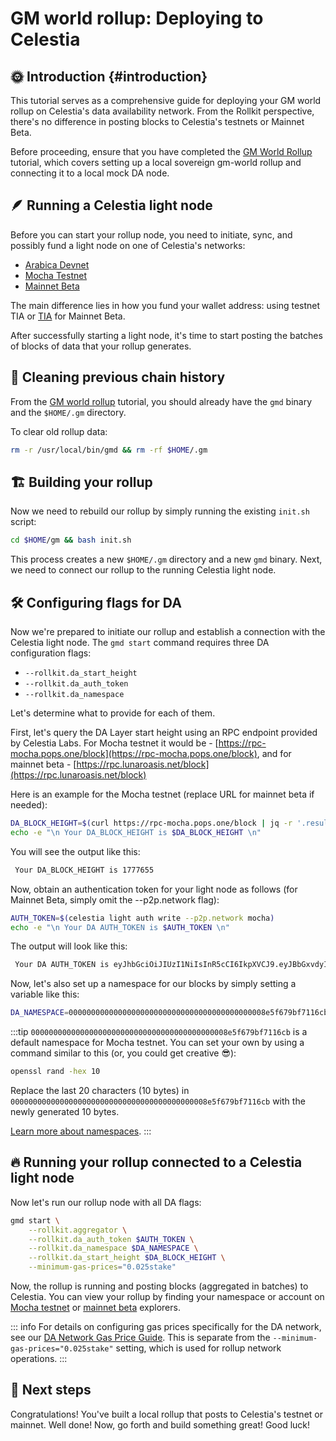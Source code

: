 # GM world rollup: Deploying to Celestia  

## 🌞 Introduction {#introduction}

This tutorial serves as a comprehensive guide for deploying your GM world rollup on Celestia's data availability network. From the Rollkit perspective, there's no difference in posting blocks to Celestia's testnets or Mainnet Beta.

Before proceeding, ensure that you have completed the [GM World Rollup](/tutorials/gm-world) tutorial, which covers setting up a local sovereign gm-world rollup and connecting it to a local mock DA node.

## 🪶 Running a Celestia light node

Before you can start your rollup node, you need to initiate, sync, and possibly fund a light node on one of Celestia's networks:

- [Arabica Devnet](https://docs.celestia.org/nodes/arabica-devnet#arabica-devnet)
- [Mocha Testnet](https://docs.celestia.org/nodes/mocha-testnet#mocha-testnet)
- [Mainnet Beta](https://docs.celestia.org/nodes/mainnet#mainnet-beta)

The main difference lies in how you fund your wallet address: using testnet TIA or [TIA](https://docs.celestia.org/learn/tia#overview-of-tia) for Mainnet Beta.

After successfully starting a light node, it's time to start posting the batches of blocks of data that your rollup generates.

## 🧹 Cleaning previous chain history

From the [GM world rollup](/tutorials/gm-world) tutorial, you should already have the `gmd` binary and the `$HOME/.gm` directory.

To clear old rollup data:

```bash
rm -r /usr/local/bin/gmd && rm -rf $HOME/.gm
```

## 🏗️ Building your rollup

Now we need to rebuild our rollup by simply running the existing `init.sh` script:

```bash
cd $HOME/gm && bash init.sh
```

This process creates a new `$HOME/.gm` directory and a new `gmd` binary. Next, we need to connect our rollup to the running Celestia light node.

## 🛠️ Configuring flags for DA

Now we're prepared to initiate our rollup and establish a connection with the Celestia light node. The `gmd start` command requires three DA configuration flags:

- `--rollkit.da_start_height`
- `--rollkit.da_auth_token`
- `--rollkit.da_namespace`

Let's determine what to provide for each of them.

First, let's query the DA Layer start height using an RPC endpoint provided by Celestia Labs. For Mocha testnet it would be - [https://rpc-mocha.pops.one/block](https://rpc-mocha.pops.one/block), and for mainnet beta - [https://rpc.lunaroasis.net/block](https://rpc.lunaroasis.net/block)

Here is an example for the Mocha testnet (replace URL for mainnet beta if needed):

```bash
DA_BLOCK_HEIGHT=$(curl https://rpc-mocha.pops.one/block | jq -r '.result.block.header.height')
echo -e "\n Your DA_BLOCK_HEIGHT is $DA_BLOCK_HEIGHT \n"
```

You will see the output like this:

```bash
 Your DA_BLOCK_HEIGHT is 1777655
```

Now, obtain an authentication token for your light node as follows (for Mainnet Beta, simply omit the --p2p.network flag):

```bash
AUTH_TOKEN=$(celestia light auth write --p2p.network mocha)
echo -e "\n Your DA AUTH_TOKEN is $AUTH_TOKEN \n"
```

The output will look like this:

```bash
 Your DA AUTH_TOKEN is eyJhbGciOiJIUzI1NiIsInR5cCI6IkpXVCJ9.eyJBbGxvdyI6WyJwdWJsaWMiLCJyZWFkIiwid3JpdGUiXX0.cSrJjpfUdTNFtzGho69V0D_8kyECn9Mzv8ghJSpKRDE
```

Now, let's also set up a namespace for our blocks by simply setting a variable like this:

```bash
DA_NAMESPACE=00000000000000000000000000000000000000000008e5f679bf7116cb
```

:::tip
`00000000000000000000000000000000000000000008e5f679bf7116cb` is a default namespace for Mocha testnet. You can set your own by using a command
similar to this (or, you could get creative 😎):

```bash
openssl rand -hex 10
```

Replace the last 20 characters (10 bytes) in `00000000000000000000000000000000000000000008e5f679bf7116cb` with the newly generated 10 bytes.

[Learn more about namespaces](https://docs.celestia.org/developers/node-tutorial#namespaces).
:::

## 🔥 Running your rollup connected to a Celestia light node

Now let's run our rollup node with all DA flags:

```bash
gmd start \
    --rollkit.aggregator \
    --rollkit.da_auth_token $AUTH_TOKEN \
    --rollkit.da_namespace $DA_NAMESPACE \
    --rollkit.da_start_height $DA_BLOCK_HEIGHT \
    --minimum-gas-prices="0.025stake"
```

Now, the rollup is running and posting blocks (aggregated in batches) to Celestia. You can view your rollup by finding your namespace or account on [Mocha testnet](https://docs.celestia.org/nodes/mocha-testnet#explorers) or [mainnet beta](https://docs.celestia.org/nodes/mainnet#explorers) explorers.

::: info
For details on configuring gas prices specifically for the DA network, see our [DA Network Gas Price Guide](/guides/gas-price). This is separate from the `--minimum-gas-prices="0.025stake"` setting, which is used for rollup network operations.
:::

## 🎉 Next steps

Congratulations! You've built a local rollup that posts to Celestia's testnet or mainnet. Well done! Now, go forth and build something great! Good luck!

